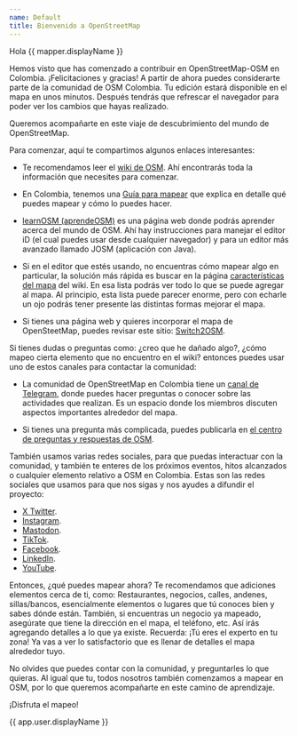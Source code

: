 ```yaml
---
name: Default
title: Bienvenido a OpenStreetMap
---
```


Hola {{ mapper.displayName }}

Hemos visto que has comenzado a contribuir en OpenStreetMap-OSM en Colombia.
¡Felicitaciones y gracias!
A partir de ahora puedes considerarte parte de la comunidad de OSM Colombia.
Tu edición estará disponible en el mapa en unos minutos.
Después tendrás que refrescar el navegador para poder ver los cambios que hayas realizado.

Queremos acompañarte en este viaje de descubrimiento del mundo de OpenStreetMap.

Para comenzar, aquí te compartimos algunos enlaces interesantes:

* Te recomendamos leer el [wiki de OSM](https://wiki.openstreetmap.org/wiki/ES:P%C3%A1gina_principal).
Ahí encontrarás toda la información que necesites para comenzar.

* En Colombia, tenemos una [Guía para mapear](https://wiki.openstreetmap.org/wiki/ES:Colombia/Gu%C3%ADa_para_mapear) que explica en detalle qué puedes mapear y cómo lo puedes hacer.

* [learnOSM (aprendeOSM)](https://learnosm.org/es/) es una página web donde podrás aprender acerca del mundo de OSM.
Ahí hay instrucciones para manejar el editor iD (el cual puedes usar desde cualquier navegador) y para un editor más avanzado llamado JOSM (aplicación con Java).

* Si en el editor que estés usando, no encuentras cómo mapear algo en particular, la solución más rápida es buscar en la página [características del mapa](https://wiki.openstreetmap.org/wiki/ES:Caracter%C3%ADsticas_del_mapa) del wiki.
En esa lista podrás ver todo lo que se puede agregar al mapa.
Al principio, esta lista puede parecer enorme, pero con echarle un ojo podrás tener presente las distintas formas mejorar el mapa.

* Si tienes una página web y quieres incorporar el mapa de OpenSteetMap, puedes revisar este sitio: [Switch2OSM](https://switch2osm.org/).

Si tienes dudas o preguntas como:
¿creo que he dañado algo?, ¿cómo mapeo cierta elemento que no encuentro en el wiki? entonces puedes usar uno de estos canales para contactar la comunidad:

* La comunidad de OpenStreetMap en Colombia tiene un [canal de Telegram](https://telegram.me/osmco), donde puedes hacer preguntas o conocer sobre las actividades que realizan. Es un espacio donde los miembros discuten aspectos importantes alrededor del mapa.

* Si tienes una pregunta más complicada, puedes publicarla en [el centro de preguntas y respuestas de OSM](https://help.openstreetmap.org).

También usamos varias redes sociales, para que puedas interactuar con la comunidad, y también te enteres de los próximos eventos, hitos alcanzados o cualquier elemento relativo a OSM en Colombia. Estas son las redes sociales que usamos para que nos sigas y nos ayudes a difundir el proyecto:

* [X Twitter](https://twitter.com/OSM_Colombia).
* [Instagram](https://www.instagram.com/osm_colombia/).
* [Mastodon](https://en.osm.town/@OSM_Colombia).
* [TikTok](https://www.tiktok.com/@osm_colombia).
* [Facebook](https://www.facebook.com/groups/OsmCol/).
* [LinkedIn](https://www.linkedin.com/groups/13038204/).
* [YouTube](https://www.youtube.com/@OSM_Colombia).

Entonces, ¿qué puedes mapear ahora?
Te recomendamos que adiciones elementos cerca de ti, como:
Restaurantes, negocios, calles, andenes, sillas/bancos, esencialmente elementos o lugares que tú conoces bien y sabes dónde están.
También, si encuentras un negocio ya mapeado, asegúrate que tiene la dirección en el mapa, el teléfono, etc.
Así irás agregando detalles a lo que ya existe.
Recuerda: ¡Tú eres el experto en tu zona!
Ya vas a ver lo satisfactorio que es llenar de detalles el mapa alrededor tuyo.

No olvides que puedes contar con la comunidad, y preguntarles lo que quieras.
Al igual que tu, todos nosotros también comenzamos a mapear en OSM, por lo que queremos acompañarte en este camino de aprendizaje.

¡Disfruta el mapeo!



{{ app.user.displayName }}
